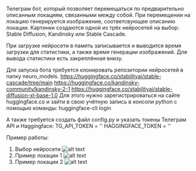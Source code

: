 Телеграм бот, который позволяет перемещаться по предварительно 
описанным локациям, связанными между собой. При перемещении на 
локацию генерируется изображение, соответсвующее описанию локации. 
Картинки создаются одной из трёх нейросетей на выбор: Stable Diffusion, 
Kandinsky или Stable Cascade.

При загрузке нейросети в память записывается и выводится время загрузки 
для статистики, а также время генерации изображений. Для вывода 
статистики есть закреплённая внизу.

Для запуска бота требуется клонировать репозитории нейросетей в папку 
neuro_models.
https://huggingface.co/stabilityai/stable-cascade/tree/main
https://huggingface.co/kandinsky-community/kandinsky-2-1
https://huggingface.co/stabilityai/stable-diffusion-xl-base-1.0
Для этого нужно зарегистрироваться на сайте huggingface.co и зайти в 
свою учётную запись в консоли python с помощью команды: 
huggingface-cli login

А также требуется создать файл config.py и указать токены Телеграм API 
и Haggingface:
TG_API_TOKEN = ''
HAGGINGFACE_TOKEN = ''

Пример работы:
1. Выбор нейросети
![alt text](https://github.com/zSMOGz/ImageGeneratorGameTGBot/tree/main/example0)
2. Пример локации 1
![alt text](https://github.com/zSMOGz/ImageGeneratorGameTGBot/tree/main/example1)
3. Пример локации 2
![alt text](https://github.com/zSMOGz/ImageGeneratorGameTGBot/tree/main/example2)
